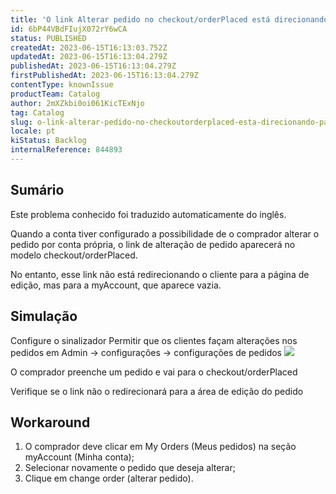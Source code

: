 ```yaml
---
title: 'O link Alterar pedido no checkout/orderPlaced está direcionando para myAccount em vez da página do pedido'
id: 6bP44VBdFIujX072rY6wCA
status: PUBLISHED
createdAt: 2023-06-15T16:13:03.752Z
updatedAt: 2023-06-15T16:13:04.279Z
publishedAt: 2023-06-15T16:13:04.279Z
firstPublishedAt: 2023-06-15T16:13:04.279Z
contentType: knownIssue
productTeam: Catalog
author: 2mXZkbi0oi061KicTExNjo
tag: Catalog
slug: o-link-alterar-pedido-no-checkoutorderplaced-esta-direcionando-para-myaccount-em-vez-da-pagina-do-pedido
locale: pt
kiStatus: Backlog
internalReference: 844893
---
```


## Sumário

<div class="alert alert-info">
  <p>Este problema conhecido foi traduzido automaticamente do inglês.</p>
</div>


Quando a conta tiver configurado a possibilidade de o comprador alterar o pedido por conta própria, o link de alteração de pedido aparecerá no modelo checkout/orderPlaced.

No entanto, esse link não está redirecionando o cliente para a página de edição, mas para a myAccount, que aparece vazia.


## Simulação


Configure o sinalizador Permitir que os clientes façam alterações nos pedidos em Admin -> configurações -> configurações de pedidos
 ![](https://vtexhelp.zendesk.com/attachments/token/GqrSJ7cBhZc844LR3kXH7WMlX/?name=image.png)

O comprador preenche um pedido e vai para o checkout/orderPlaced

Verifique se o link não o redirecionará para a área de edição do pedido

## Workaround



1. O comprador deve clicar em My Orders (Meus pedidos) na seção myAccount (Minha conta);
2. Selecionar novamente o pedido que deseja alterar;
3. Clique em change order (alterar pedido).






